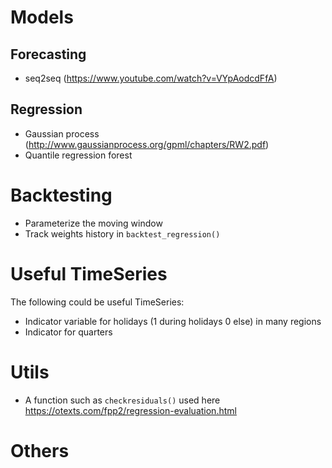 # Models

## Forecasting
- seq2seq (https://www.youtube.com/watch?v=VYpAodcdFfA)

## Regression
- Gaussian process (http://www.gaussianprocess.org/gpml/chapters/RW2.pdf)
- Quantile regression forest

# Backtesting
- Parameterize the moving window
- Track weights history in `backtest_regression()`

# Useful TimeSeries

The following could be useful TimeSeries:
- Indicator variable for holidays (1 during holidays 0 else) in many regions
- Indicator for quarters

# Utils
- A function such as `checkresiduals()` used here https://otexts.com/fpp2/regression-evaluation.html

# Others
